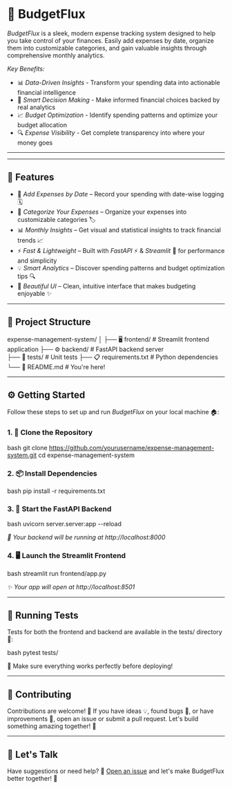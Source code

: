 # 💸 BudgetFlux

*BudgetFlux* is a sleek, modern expense tracking system designed to help you take control of your finances. Easily add expenses by date, organize them into customizable categories, and gain valuable insights through comprehensive monthly analytics. 

*Key Benefits:*
- 📊 *Data-Driven Insights* - Transform your spending data into actionable financial intelligence
- 🎯 *Smart Decision Making* - Make informed financial choices backed by real analytics
- 📈 *Budget Optimization* - Identify spending patterns and optimize your budget allocation
- 🔍 *Expense Visibility* - Get complete transparency into where your money goes

---
---

## 🚀 Features

- 📅 *Add Expenses by Date* – Record your spending with date-wise logging 🗓
- 🧾 *Categorize Your Expenses* – Organize your expenses into customizable categories 🏷
- 📊 *Monthly Insights* – Get visual and statistical insights to track financial trends 📈
- ⚡ *Fast & Lightweight* – Built with *FastAPI* ⚡ & *Streamlit* 🌊 for performance and simplicity
- 💡 *Smart Analytics* – Discover spending patterns and budget optimization tips 🔍
- 🎨 *Beautiful UI* – Clean, intuitive interface that makes budgeting enjoyable ✨

---

## 🧩 Project Structure


expense-management-system/
│
├── 🖥 frontend/         # Streamlit frontend application
├── ⚙ backend/          # FastAPI backend server  
├── 🧪 tests/            # Unit tests
├── 📋 requirements.txt  # Python dependencies
└── 📖 README.md         # You're here!


---

## ⚙ Getting Started

Follow these steps to set up and run *BudgetFlux* on your local machine 🏠:

### 1. 🚥 Clone the Repository

bash
git clone https://github.com/yourusername/expense-management-system.git
cd expense-management-system


### 2. 📦 Install Dependencies

bash
pip install -r requirements.txt


### 3. 🚀 Start the FastAPI Backend

bash
uvicorn server.server:app --reload

*🎉 Your backend will be running at http://localhost:8000*

### 4. 🖥 Launch the Streamlit Frontend

bash
streamlit run frontend/app.py

*✨ Your app will open at http://localhost:8501*

---

## 🧪 Running Tests

Tests for both the frontend and backend are available in the tests/ directory 📁:

bash
pytest tests/

🎯 Make sure everything works perfectly before deploying!

---

## 🤝 Contributing

Contributions are welcome! 🎉 If you have ideas 💡, found bugs 🐛, or have improvements 🚀, open an issue or submit a pull request. Let's build something amazing together! 🌟

---

## 💬 Let's Talk

Have suggestions or need help? 🤔 [Open an issue](https://github.com/yourusername/expense-management-system/issues) and let's make BudgetFlux better together! 🚀
```
